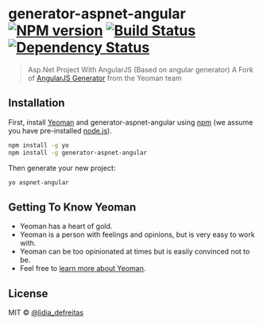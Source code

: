 # generator-aspnet-angular [![NPM version][npm-image]][npm-url] [![Build Status][travis-image]][travis-url] [![Dependency Status][daviddm-image]][daviddm-url]
> Asp.Net Project With AngularJS (Based on angular generator)
> A Fork of [AngularJS Generator](https://github.com/yeoman/generator-angular) from the Yeoman team

## Installation

First, install [Yeoman](http://yeoman.io) and generator-aspnet-angular using [npm](https://www.npmjs.com/) (we assume you have pre-installed [node.js](https://nodejs.org/)).

```bash
npm install -g yo
npm install -g generator-aspnet-angular
```

Then generate your new project:

```bash
yo aspnet-angular
```

## Getting To Know Yeoman

 * Yeoman has a heart of gold.
 * Yeoman is a person with feelings and opinions, but is very easy to work with.
 * Yeoman can be too opinionated at times but is easily convinced not to be.
 * Feel free to [learn more about Yeoman](http://yeoman.io/).

## License

MIT © [@lidia_defreitas](/license)


[npm-image]: https://badge.fury.io/js/generator-aspnet-angular.svg
[npm-url]: https://npmjs.org/package/generator-aspnet-angular
[travis-image]: https://travis-ci.org/lidia-freitas/generator-aspnet-angular.svg?branch=master
[travis-url]: https://travis-ci.org/lidia-freitas/generator-aspnet-angular
[daviddm-image]: https://david-dm.org/lidia-freitas/generator-aspnet-angular.svg?theme=shields.io
[daviddm-url]: https://david-dm.org/lidia-freitas/generator-aspnet-angular
